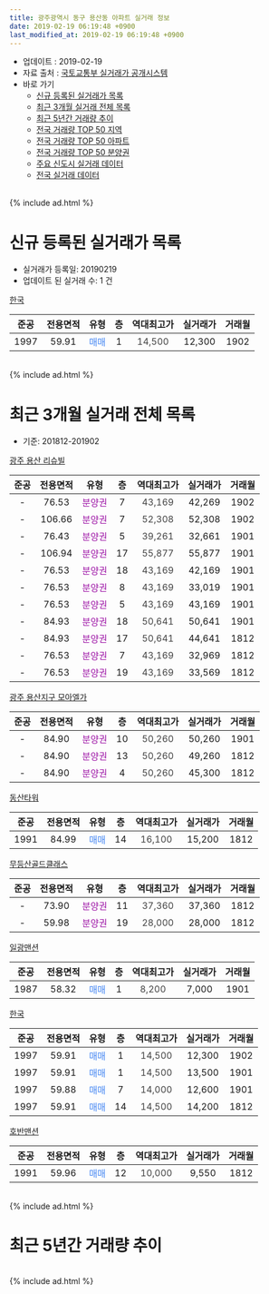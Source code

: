 ```yaml
---
title: 광주광역시 동구 용산동 아파트 실거래 정보
date: 2019-02-19 06:19:48 +0900
last_modified_at: 2019-02-19 06:19:48 +0900
---
```


* 업데이트 : 2019-02-19
* 자료 출처 : [국토교통부 실거래가 공개시스템](http://rt.molit.go.kr)
* 바로 가기
    * [신규 등록된 실거래가 목록](#신규-등록된-실거래가-목록)
    * [최근 3개월 실거래 전체 목록](#최근-3개월-실거래-전체-목록)
    * [최근 5년간 거래량 추이](#최근-5년간-거래량-추이)
    * [전국 거래량 TOP 50 지역](https://ayogom.github.io/apt-trade-info/최근-3개월-전국에서-가장-거래가-많이-발생한-지역)
    * [전국 거래량 TOP 50 아파트](https://ayogom.github.io/apt-trade-info/최근-3개월-전국에서-가장-거래가-많이-발생한-아파트)
    * [전국 거래량 TOP 50 분양권](https://ayogom.github.io/apt-trade-info/최근-3개월-전국에서-가장-거래가-많이-발생한-분양권)
    * [주요 신도시 실거래 데이터](https://ayogom.github.io/apt-trade-info/주요-신도시)
    * [전국 실거래 데이터](https://ayogom.github.io/apt-trade-info/전국)
<br>
{% include ad.html %}
<br>

# 신규 등록된 실거래가 목록
* 실거래가 등록일: 20190219
* 업데이트 된 실거래 수: 1 건


[한국](https://search.naver.com/search.naver?query=%EA%B4%91%EC%A3%BC%EA%B4%91%EC%97%AD%EC%8B%9C+%EB%8F%99%EA%B5%AC+%EC%9A%A9%EC%82%B0%EB%8F%99+%ED%95%9C%EA%B5%AD)

|준공|전용면적|유형|층|역대최고가|실거래가|거래월|
|:---:|:---:|:---:|:---:|:---:|:---:|:---:|
|1997|59.91|<span style="color:#4285f3">매매</span>|1|<span style="color:#444444">14,500</span>|12,300|1902|


<br>
{% include ad.html %}
<br>

# 최근 3개월 실거래 전체 목록
* 기준: 201812-201902


[광주 용산 리슈빌](https://search.naver.com/search.naver?query=%EA%B4%91%EC%A3%BC%EA%B4%91%EC%97%AD%EC%8B%9C+%EB%8F%99%EA%B5%AC+%EC%9A%A9%EC%82%B0%EB%8F%99+%EA%B4%91%EC%A3%BC+%EC%9A%A9%EC%82%B0+%EB%A6%AC%EC%8A%88%EB%B9%8C)

|준공|전용면적|유형|층|역대최고가|실거래가|거래월|
|:---:|:---:|:---:|:---:|:---:|:---:|:---:|
|-|76.53|<span style="color:#9C11A5">분양권</span>|7|<span style="color:#444444">43,169</span>|42,269|1902|
|-|106.66|<span style="color:#9C11A5">분양권</span>|7|<span style="color:#444444">52,308</span>|52,308|1902|
|-|76.43|<span style="color:#9C11A5">분양권</span>|5|<span style="color:#444444">39,261</span>|32,661|1901|
|-|106.94|<span style="color:#9C11A5">분양권</span>|17|<span style="color:#444444">55,877</span>|55,877|1901|
|-|76.53|<span style="color:#9C11A5">분양권</span>|18|<span style="color:#444444">43,169</span>|42,169|1901|
|-|76.53|<span style="color:#9C11A5">분양권</span>|8|<span style="color:#444444">43,169</span>|33,019|1901|
|-|76.53|<span style="color:#9C11A5">분양권</span>|5|<span style="color:#444444">43,169</span>|43,169|1901|
|-|84.93|<span style="color:#9C11A5">분양권</span>|18|<span style="color:#444444">50,641</span>|50,641|1901|
|-|84.93|<span style="color:#9C11A5">분양권</span>|17|<span style="color:#444444">50,641</span>|44,641|1812|
|-|76.53|<span style="color:#9C11A5">분양권</span>|7|<span style="color:#444444">43,169</span>|32,969|1812|
|-|76.53|<span style="color:#9C11A5">분양권</span>|19|<span style="color:#444444">43,169</span>|33,569|1812|

[광주 용산지구 모아엘가](https://search.naver.com/search.naver?query=%EA%B4%91%EC%A3%BC%EA%B4%91%EC%97%AD%EC%8B%9C+%EB%8F%99%EA%B5%AC+%EC%9A%A9%EC%82%B0%EB%8F%99+%EA%B4%91%EC%A3%BC+%EC%9A%A9%EC%82%B0%EC%A7%80%EA%B5%AC+%EB%AA%A8%EC%95%84%EC%97%98%EA%B0%80)

|준공|전용면적|유형|층|역대최고가|실거래가|거래월|
|:---:|:---:|:---:|:---:|:---:|:---:|:---:|
|-|84.90|<span style="color:#9C11A5">분양권</span>|10|<span style="color:#444444">50,260</span>|50,260|1901|
|-|84.90|<span style="color:#9C11A5">분양권</span>|13|<span style="color:#444444">50,260</span>|49,260|1812|
|-|84.90|<span style="color:#9C11A5">분양권</span>|4|<span style="color:#444444">50,260</span>|45,300|1812|

[동산타워](https://search.naver.com/search.naver?query=%EA%B4%91%EC%A3%BC%EA%B4%91%EC%97%AD%EC%8B%9C+%EB%8F%99%EA%B5%AC+%EC%9A%A9%EC%82%B0%EB%8F%99+%EB%8F%99%EC%82%B0%ED%83%80%EC%9B%8C)

|준공|전용면적|유형|층|역대최고가|실거래가|거래월|
|:---:|:---:|:---:|:---:|:---:|:---:|:---:|
|1991|84.99|<span style="color:#4285f3">매매</span>|14|<span style="color:#444444">16,100</span>|15,200|1812|

[무등산골드클래스](https://search.naver.com/search.naver?query=%EA%B4%91%EC%A3%BC%EA%B4%91%EC%97%AD%EC%8B%9C+%EB%8F%99%EA%B5%AC+%EC%9A%A9%EC%82%B0%EB%8F%99+%EB%AC%B4%EB%93%B1%EC%82%B0%EA%B3%A8%EB%93%9C%ED%81%B4%EB%9E%98%EC%8A%A4)

|준공|전용면적|유형|층|역대최고가|실거래가|거래월|
|:---:|:---:|:---:|:---:|:---:|:---:|:---:|
|-|73.90|<span style="color:#9C11A5">분양권</span>|11|<span style="color:#444444">37,360</span>|37,360|1812|
|-|59.98|<span style="color:#9C11A5">분양권</span>|19|<span style="color:#444444">28,000</span>|28,000|1812|

[일광맨션](https://search.naver.com/search.naver?query=%EA%B4%91%EC%A3%BC%EA%B4%91%EC%97%AD%EC%8B%9C+%EB%8F%99%EA%B5%AC+%EC%9A%A9%EC%82%B0%EB%8F%99+%EC%9D%BC%EA%B4%91%EB%A7%A8%EC%85%98)

|준공|전용면적|유형|층|역대최고가|실거래가|거래월|
|:---:|:---:|:---:|:---:|:---:|:---:|:---:|
|1987|58.32|<span style="color:#4285f3">매매</span>|1|<span style="color:#444444">8,200</span>|7,000|1901|

[한국](https://search.naver.com/search.naver?query=%EA%B4%91%EC%A3%BC%EA%B4%91%EC%97%AD%EC%8B%9C+%EB%8F%99%EA%B5%AC+%EC%9A%A9%EC%82%B0%EB%8F%99+%ED%95%9C%EA%B5%AD)

|준공|전용면적|유형|층|역대최고가|실거래가|거래월|
|:---:|:---:|:---:|:---:|:---:|:---:|:---:|
|1997|59.91|<span style="color:#4285f3">매매</span>|1|<span style="color:#444444">14,500</span>|12,300|1902|
|1997|59.91|<span style="color:#4285f3">매매</span>|1|<span style="color:#444444">14,500</span>|13,500|1901|
|1997|59.88|<span style="color:#4285f3">매매</span>|7|<span style="color:#444444">14,000</span>|12,600|1901|
|1997|59.91|<span style="color:#4285f3">매매</span>|14|<span style="color:#444444">14,500</span>|14,200|1812|

[호반맨션](https://search.naver.com/search.naver?query=%EA%B4%91%EC%A3%BC%EA%B4%91%EC%97%AD%EC%8B%9C+%EB%8F%99%EA%B5%AC+%EC%9A%A9%EC%82%B0%EB%8F%99+%ED%98%B8%EB%B0%98%EB%A7%A8%EC%85%98)

|준공|전용면적|유형|층|역대최고가|실거래가|거래월|
|:---:|:---:|:---:|:---:|:---:|:---:|:---:|
|1991|59.96|<span style="color:#4285f3">매매</span>|12|<span style="color:#444444">10,000</span>|9,550|1812|


<br>
{% include ad.html %}
<br>

# 최근 5년간 거래량 추이


<div style="width:100%;">
    <canvas id="deal_progress" height="200"></canvas>
</div>

<script>
new Chart(document.getElementById("deal_progress"), {
    type: 'line',
    data: {
        labels: ['201402','201403','201404','201405','201406','201407','201408','201409','201410','201411','201412','201501','201502','201503','201504','201505','201506','201507','201508','201509','201510','201511','201512','201601','201602','201603','201604','201605','201606','201607','201608','201609','201610','201611','201612','201701','201702','201703','201704','201705','201706','201707','201708','201709','201710','201711','201712','201801','201802','201803','201804','201805','201806','201807','201808','201809','201810','201811','201812','201901','201902'],
        datasets: [{
            label: '매매',
            pointRadius: 1,
            data: [5, 7, 1, 2, 6, 5, 3, 1, 0, 5, 2, 6, 2, 3, 0, 1, 4, 1, 2, 3, 6, 3, 3, 1, 2, 21, 6, 5, 7, 5, 5, 3, 3, 4, 1, 4, 2, 4, 1, 6, 1, 5, 4, 3, 1, 1, 5, 297, 141, 78, 28, 16, 21, 22, 36, 15, 12, 7, 10, 10, 3],
            borderColor: "rgba(255, 201, 14, 1)",
            backgroundColor: "rgba(255, 201, 14, 0.5)",
            fill: false,
            lineTension: 0
        },{
            label: '전월세',
            pointRadius: 1,
            data: [1, 0, 0, 0, 1, 1, 0, 2, 1, 1, 2, 0, 1, 2, 1, 2, 0, 0, 1, 0, 1, 2, 1, 2, 0, 0, 1, 1, 2, 1, 0, 1, 1, 3, 2, 2, 0, 3, 1, 0, 0, 2, 2, 1, 1, 0, 1, 0, 2, 1, 1, 3, 2, 1, 1, 0, 5, 1, 0, 0, 0],
            borderColor: "rgba(0, 141, 185, 1)",
            backgroundColor: "rgba(0, 141, 185, 0.5)",
            fill: false,
            lineTension: 0
        }
        ]
    },
    options: {
        responsive: true,
        title: {
            display: false
        },
        tooltips: {
            mode: 'index',
            intersect: false
        },
        hover: {
            mode: 'nearest',
            intersect: true
        },
        scales: {
            xAxes: [{
                display: true,
                scaleLabel: {
                    display: true,
                    labelString: '년/월'
                }
            }],
            yAxes: [{
                display: true,
                ticks: {
                    suggestedMin: 0,
                },
                scaleLabel: {
                    display: true,
                    labelString: '실거래 수'
                }
            }]
        }
    }
});

</script>


<br>
{% include ad.html %}
<br>


